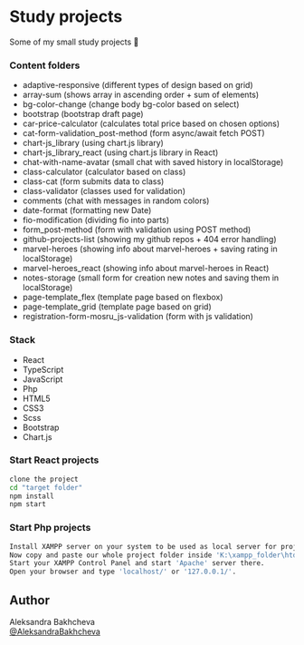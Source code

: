 # Study projects

Some of my small study projects 📖

### Content folders

- adaptive-responsive (different types of design based on grid)
- array-sum (shows array in ascending order + sum of elements)
- bg-color-change (change body bg-color based on select)
- bootstrap (bootstrap draft page)
- car-price-calculator (calculates total price based on chosen options)
- cat-form-validation_post-method (form async/await fetch POST)
- chart-js_library (using chart.js library)
- chart-js_library_react (using chart.js library in React)
- chat-with-name-avatar (small chat with saved history in localStorage)
- class-calculator (calculator based on class)
- class-cat (form submits data to class)
- class-validator (classes used for validation)
- comments (chat with messages in random colors)
- date-format (formatting new Date)
- fio-modification (dividing fio into parts)
- form_post-method (form with validation using POST method)
- github-projects-list (showing my github repos + 404 error handling)
- marvel-heroes (showing info about marvel-heroes + saving rating in localStorage)
- marvel-heroes_react (showing info about marvel-heroes in React)
- notes-storage (small form for creation new notes and saving them in localStorage)
- page-template_flex (template page based on flexbox)
- page-template_grid (template page based on grid)
- registration-form-mosru_js-validation (form with js validation)

### Stack

- React
- TypeScript
- JavaScript
- Php
- HTML5
- CSS3
- Scss
- Bootstrap
- Chart.js

### Start React projects

```bash
clone the project
cd "target folder"
npm install
npm start
```

### Start Php projects

```bash
Install XAMPP server on your system to be used as local server for project (lets say you installed it in 'K:\xampp_folder' folder)
Now copy and paste our whole project folder inside 'K:\xampp_folder\htdocs'
Start your XAMPP Control Panel and start 'Apache' server there.
Open your browser and type 'localhost/' or '127.0.0.1/'.
```

## Author

Aleksandra Bakhcheva<br>
[@AleksandraBakhcheva](https://github.com/AleksandraBakhcheva)
